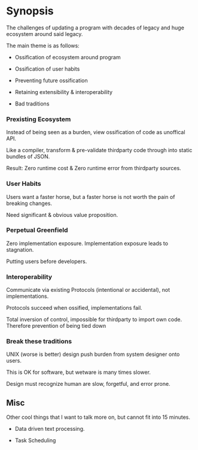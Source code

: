 # Synopsis

The challenges of updating a program with decades of legacy and huge ecosystem around said legacy.

The main theme is as follows:

- Ossification of ecosystem around program

- Ossification of user habits

- Preventing future ossification

- Retaining extensibility & interoperability

- Bad traditions

### Prexisting Ecosystem

Instead of being seen as a burden, view ossification of code as unoffical API.

Like a compiler, transform & pre-validate thirdparty code through into static bundles of JSON.

Result: Zero runtime cost & Zero runtime error from thirdparty sources.

### User Habits

Users want a faster horse, but a faster horse is not worth the pain of breaking changes.

Need significant & obvious value proposition.

### Perpetual Greenfield

Zero implementation exposure. Implementation exposure leads to stagnation.

Putting users before developers.

### Interoperability

Communicate via existing Protocols (intentional or accidental), not implementations.

Protocols succeed when ossified, implementations fail.

Total inversion of control, impossible for thirdparty to import own code. Therefore prevention of being tied down

### Break these traditions

UNIX (worse is better) design push burden from system designer onto users.

This is OK for software, but wetware is many times slower.

Design must recognize human are slow, forgetful, and error prone.

## Misc

Other cool things that I want to talk more on, but cannot fit into 15 minutes.

- Data driven text processing.

- Task Scheduling
